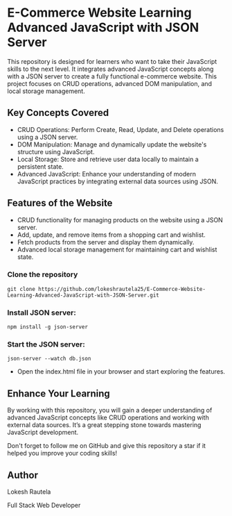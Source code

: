 # E-Commerce Website Learning Advanced JavaScript with JSON Server

This repository is designed for learners who want to take their JavaScript skills to the next level. It integrates advanced JavaScript concepts along with a JSON server to create a fully functional e-commerce website. This project focuses on CRUD operations, advanced DOM manipulation, and local storage management.

## Key Concepts Covered

- CRUD Operations: Perform Create, Read, Update, and Delete operations using a JSON server.
- DOM Manipulation: Manage and dynamically update the website's structure using JavaScript.
- Local Storage: Store and retrieve user data locally to maintain a persistent state.
- Advanced JavaScript: Enhance your understanding of modern JavaScript practices by integrating external data sources using JSON.

## Features of the Website

- CRUD functionality for managing products on the website using a JSON server.
- Add, update, and remove items from a shopping cart and wishlist.
- Fetch products from the server and display them dynamically.
- Advanced local storage management for maintaining cart and wishlist state.

###  Clone the repository
```
git clone https://github.com/lokeshrautela25/E-Commerce-Website-Learning-Advanced-JavaScript-with-JSON-Server.git
```
### Install JSON server:
```
npm install -g json-server
```
### Start the JSON server:
```
json-server --watch db.json
```

- Open the index.html file in your browser and start exploring the features.

## Enhance Your Learning
By working with this repository, you will gain a deeper understanding of advanced JavaScript concepts like CRUD operations and working with external data sources. It’s a great stepping stone towards mastering JavaScript development.

Don't forget to follow me on GitHub and give this repository a star if it helped you improve your coding skills!

## Author
Lokesh Rautela

Full Stack Web Developer